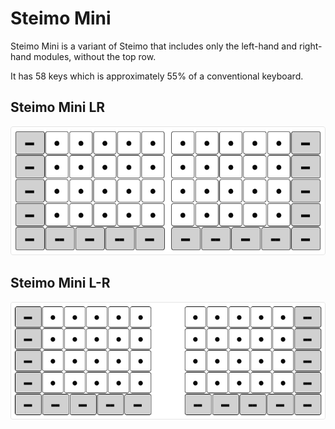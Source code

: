 # Steimo Mini

Steimo Mini is a variant of Steimo that includes only the left-hand and right-hand modules, without the top row.

It has 58 keys which is approximately 55% of a conventional keyboard.

## Steimo Mini LR

![](images/mini-LR.png)

## Steimo Mini L-R

![](images/mini-L-R.png)
